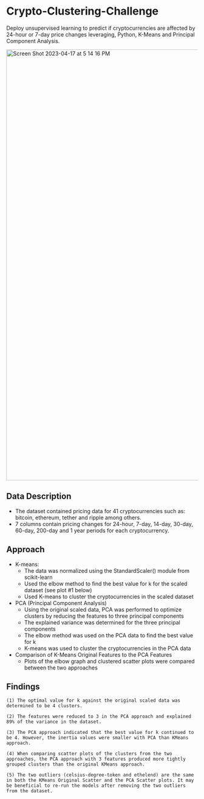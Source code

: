 # Crypto-Clustering-Challenge
Deploy unsupervised learning to predict if cryptocurrencies are affected by 24-hour or 7-day price changes leveraging, Python, K-Means and Principal Component Analysis.

<img width="1134" alt="Screen Shot 2023-04-17 at 5 14 16 PM" src="https://user-images.githubusercontent.com/44728723/232612256-75ac399d-25ca-472f-b155-acc50cf8b60b.png">

## Data Description
- The dataset contained pricing data for 41 cryptocurrencies such as: bitcoin, ethereum, tether and ripple among others.
- 7 columns contain pricing changes for 24-hour, 7-day, 14-day, 30-day, 60-day, 200-day and 1 year periods for each cryptocurrency.

## Approach
- K-means:
  - The data was normalized using the StandardScaler() module from scikit-learn
  - Used the elbow method to find the best value for k for the scaled dataset (see plot #1 below)
  - Used K-means to cluster the cryptocurrencies in the scaled dataset
- PCA (Principal Component Analysis)
  - Using the original scaled data, PCA was performed to optimize clusters by reducing the features to three principal components
  - The explained variance was determined for the three principal components
  - The elbow method was used on the PCA data to find the best value for k
  - K-means was used to cluster the cryptocurrencies in the PCA data
- Comparison of K-Means Original Features to the PCA Features
  - Plots of the elbow graph and clustered scatter plots were compared between the two approaches

## Findings
    (1) The optimal value for k against the original scaled data was determined to be 4 clusters.
    
    (2) The features were reduced to 3 in the PCA approach and explained 89% of the variance in the dataset.
    
    (3) The PCA approach indicated that the best value for k continued to be 4. However, the inertia values were smaller with PCA than KMeans approach.
    
    (4) When comparing scatter plots of the clusters from the two approaches, the PCA approach with 3 features produced more tightly grouped clusters than the original KMeans approach.  
    
    (5) The two outliers (celsius-degree-token and ethelend) are the same in both the KMeans Original Scatter and the PCA Scatter plots. It may be beneficial to re-run the models after removing the two outliers from the dataset.




